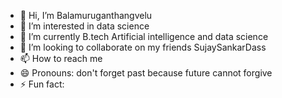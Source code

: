 - 👋 Hi, I’m Balamuruganthangvelu
- 👀 I’m interested in data science 
- 🌱 I’m currently B.tech Artificial intelligence and data science 
- 💞️ I’m looking to collaborate on my friends SujaySankarDass
- 📫 How to reach me 
- 😄 Pronouns: don't forget past because future cannot forgive 
- ⚡ Fun fact: 

<!---
Balamuruganthangvelu/Balamuruganthangvelu is a ✨ special ✨ repository because its `README.md` (this file) appears on your GitHub profile.
You can click the Preview link to take a look at your changes.
--->
